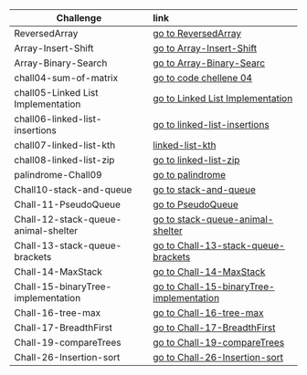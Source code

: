 ﻿|Challenge |   link    |
|-----------|:-----------
|ReversedArray|[go to ReversedArray](https://bashar-owainat.github.io/data-structures-and-algorithms/DataStructureApp/DataStructureApp/Chall01-array-reverse/BinarySearchWhiteboard)
|Array-Insert-Shift|[go to Array-Insert-Shift](https://bashar-owainat.github.io/data-structures-and-algorithms/DataStructureApp/DataStructureApp/Chall02-array-shift-insert/ArrayInsertWhiteboard)
|Array-Binary-Search|[go to Array-Binary-Searc](https://bashar-owainat.github.io/data-structures-and-algorithms/DataStructureApp/DataStructureApp/Chall03-binary-search/BinarySearchWhiteboard)
|chall04-sum-of-matrix|[go to code chellene 04](https://bashar-owainat.github.io/data-structures-and-algorithms/DataStructureApp/DataStructureApp/Chall04-sum-of-matrix/whiteboard)
|chall05-Linked List Implementation|[go to Linked List Implementation](https://bashar-owainat.github.io/data-structures-and-algorithms/DataStructureApp/DataStructureApp/Chall05-6-7-8-LinkedList/Challenge05/Chall05-whiteboard)
|chall06-linked-list-insertions|[go to linked-list-insertions](https://bashar-owainat.github.io/data-structures-and-algorithms/DataStructureApp/DataStructureApp/Chall05-6-7-8-LinkedList/Challenge06/Chall06-whiteboard)
|chall07-linked-list-kth|[linked-list-kth](https://bashar-owainat.github.io/data-structures-and-algorithms/DataStructureApp/DataStructureApp/Chall05-6-7-8-LinkedList/Challenge07/Chall07-whiteboard)
|chall08-linked-list-zip|[go to linked-list-zip](https://bashar-owainat.github.io/data-structures-and-algorithms/DataStructureApp/DataStructureApp/Chall05-6-7-8-LinkedList/Challenge08/Chall08-whiteboard)
|palindrome-Chall09|[go to palindrome](https://bashar-owainat.github.io/data-structures-and-algorithms/DataStructureApp/DataStructureApp/Chall09/chall09)
|Chall10-stack-and-queue|[go to stack-and-queue](https://bashar-owainat.github.io/data-structures-and-algorithms/DataStructureApp/DataStructureApp/Chall10-stack-and-queue/Chall10-stack-and-queue-whiteboard)
|Chall-11-PseudoQueue|[go to PseudoQueue](https://bashar-owainat.github.io/data-structures-and-algorithms/DataStructureApp/DataStructureApp/Chall-11-stack-and-queue-pseudo/Chall-11-Whiteboard)
|Chall-12-stack-queue-animal-shelter|[go to stack-queue-animal-shelter](https://bashar-owainat.github.io/data-structures-and-algorithms/DataStructureApp/DataStructureApp/Chall-12-stack-queue-animal-shelter/Chall-12-readme)
|Chall-13-stack-queue-brackets|[go to Chall-13-stack-queue-brackets](https://bashar-owainat.github.io/data-structures-and-algorithms/DataStructureApp/DataStructureApp/Chall-13-stack-queue-brackets/chall-13-whiteboard)
|Chall-14-MaxStack|[go to Chall-14-MaxStack](https://bashar-owainat.github.io/data-structures-and-algorithms/DataStructureApp/DataStructureApp/Chall-14-stack-getmax/Chall-14-whiteboard)
|Chall-15-binaryTree-implementation|[go to Chall-15-binaryTree-implementation](https://bashar-owainat.github.io/data-structures-and-algorithms/DataStructureApp/DataStructureApp/Chall-15-binaryTree-implementation/Chall-15-whiteboard)
|Chall-16-tree-max|[go to Chall-16-tree-max](https://bashar-owainat.github.io/data-structures-and-algorithms/DataStructureApp/DataStructureApp/Chall-16-tree-max/chall-16-whiteboard)
|Chall-17-BreadthFirst|[go to Chall-17-BreadthFirst](https://bashar-owainat.github.io/data-structures-and-algorithms/DataStructureApp/DataStructureApp/Chall-17-tree-breadth-first/chall-17whiteborad)
|Chall-19-compareTrees|[go to Chall-19-compareTrees](https://bashar-owainat.github.io/data-structures-and-algorithms/DataStructureApp/DataStructureApp/Chall-19-CompareTrees/WhiteBoard)
|Chall-26-Insertion-sort|[go to Chall-26-Insertion-sort](https://bashar-owainat.github.io/data-structures-and-algorithms/DataStructureApp/DataStructureApp/Chall-26-Insertion-sort/Blog)

